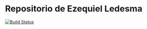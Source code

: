 Repositorio de Ezequiel Ledesma
=============

[![Build Status](https://travis-ci.org/eze92/aydoo-2018.svg?branch=master)](https://travis-ci.org/eze92/aydoo-2018)

